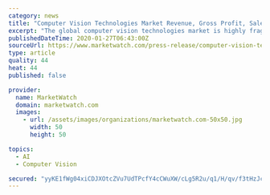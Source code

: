```yaml
---
category: news
title: "Computer Vision Technologies Market Revenue, Gross Profit, Sales Price 2019-2026"
excerpt: "The global computer vision technologies market is highly fragmented and the major players have used various strategies such as new product launches, expansions, agreements, joint ventures, partnerships,"
publishedDateTime: 2020-01-27T06:43:00Z
sourceUrl: https://www.marketwatch.com/press-release/computer-vision-technologies-market-revenue-gross-profit-sales-price-2019-2026-2020-01-27
type: article
quality: 44
heat: 44
published: false

provider:
  name: MarketWatch
  domain: marketwatch.com
  images:
    - url: /assets/images/organizations/marketwatch.com-50x50.jpg
      width: 50
      height: 50

topics:
  - AI
  - Computer Vision

secured: "yyKE1fWg04xiCDJXOtcZVu7UdTPcfY4cCWuXW/cLg5R2u/q1/H/qv/f3tHzJcKbiJbm8r7E2sTBt+CCXEGYXN74+Lylo9wBRGpwtWm37sO5D/SNYhIKGa0dgUkkd4V+kAnjfCP21FejMYo5sBVMdcPWi11iciXBowvKhMMzl0NagcIpZE0SLuI04fTKGoBiEZ0OK1j/ypgOkR7475YZZhnPPBoQRoaB5JSrxE6Nsq2ov3LFYnPfkl8d4tHllANSUAnwrKmLDOdu7rnA4gV2fPEOlxrV+UxBJ5IAC17B5KLhfqu+kQf4jai2cY1DN10Do;NP/bP7oSIybEBgzbG6tKOg=="
---
```


